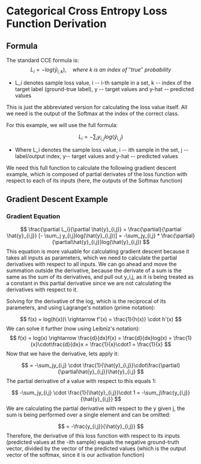 # Categorical Cross Entropy Loss Function Derivation
## Formula
The standard CCE formula is:
	$$ L_i = - log(\hat{y}_{i,k}),\quad where\ k\ is\ an\ index\ of\ ''true''\ probability$$
- L_i denotes sample loss value, i -- i-th sample in a set, k -- index of the target label (ground-true label), y -- target values and y-hat -- predicted values

This is just the abbreviated version for calculating the loss value itself. All we need is the output of the Softmax at the index of the correct class.

For this example, we will use the full formula:

$$ L_i = -\sum_i y_{i,j}log(\hat{y}_{i,j}) $$
- Where L_i denotes the sample loss value, i -- ith sample in the set, j -- label/output index, y-- target values and y-hat -- predicted values

We need this full function to calculate the following gradient descent example, which is composed of partial derivates of the loss function with respect to each of its inputs (here, the outputs of the Softmax function)

## Gradient Descent Example

### Gradient Equation

$$ \frac{\partial L_i}{\partial \hat{y}_{i,j}} = \frac{\partial}{\partial \hat{y}_{i,j}} [- \sum_j y_{i,j}log(\hat{y}_{i,j})] = -\sum_jy_{i,j} * \frac{\partial}{\partial\hat{y}_{i,j}}log(\hat{y}_{i,j}) $$
This equation is more valuable for calculating gradient descent because it takes all inputs as parameters, which we need to calculate the partial derivatives with respect to all inputs. We can go ahead and move the summation outside the derivative, because the derivate of a sum is the same as the sum of its derivatives, and pull out y_i,j, as it is being treated as a constant in this partial derivative since we are not calculating the derivatives with respect to it.

Solving for the derivative of the log, which is the reciprocal of its parameters, and using Lagrange's notation (prime notation):

$$ f(x) = log(h(x))\ \rightarrow f'(x) = \frac{1}{h(x)} \cdot h'(x)  $$
We can solve it further (now using Leibniz's notation):
$$ f(x) = log(x) \rightarrow \frac{d}{dx}f(x) = \frac{d}{dx}log(x) = \frac{1}{x}\cdot\frac{d}{dx}x = \frac{1}{x}\cdot1 = \frac{1}{x} $$
Now that we have the derivative, lets apply it:

$$ = -\sum_jy_{i,j} \cdot \frac{1}{\hat{y}_{i,j}}\cdot\frac{\partial}{\partial\hat{y}_{i,j}}\hat{y}_{i,j} $$
The partial derivative of a value with respect to this equals 1:

$$ -\sum_jy_{i,j} \cdot \frac{1}{\hat{y}_{i,j}}\cdot 1 = -\sum_j\frac{y_{i,j}}{\hat{y}_{i,j}}  $$
We are calculating the partial derivative with respect to the y given j, the sum is being performed over a single element and can be omitted:

$$ = -\frac{y_{i,j}}{\hat{y}_{i,j}} $$
Therefore, the derivative of this loss function with respect to its inputs (predicted values at the -ith sample) equals the negative ground-truth vector, divided by the vector of the predicted values (which is the output vector of the softmax, since it is our activation function)